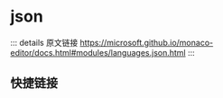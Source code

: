 # json

<backTop />
        
::: details 原文链接
https://microsoft.github.io/monaco-editor/docs.html#modules/languages.json.html
:::

## 快捷链接

<script setup>
    const data = [
  [
    { icon: "I", title:"ArrayASTNode", link: "/api/languages/json/ArrayASTNode.html" },
    { icon: "I", title:"BaseASTNode", link: "/api/languages/json/BaseASTNode.html" },
    { icon: "I", title:"BooleanASTNode", link: "/api/languages/json/BooleanASTNode.html" },
    { icon: "I", title:"DiagnosticsOptions", link: "/api/languages/json/DiagnosticsOptions.html" },
    { icon: "I", title:"IJSONWorker", link: "/api/languages/json/IJSONWorker.html" },
    { icon: "I", title:"JSONSchema", link: "/api/languages/json/JSONSchema.html" },
    { icon: "I", title:"JSONSchemaMap", link: "/api/languages/json/JSONSchemaMap.html" },
    { icon: "I", title:"LanguageServiceDefaults", link: "/api/languages/json/LanguageServiceDefaults.html" },
    { icon: "I", title:"MatchingSchema", link: "/api/languages/json/MatchingSchema.html" },
    { icon: "I", title:"ModeConfiguration", link: "/api/languages/json/ModeConfiguration.html" },
    { icon: "I", title:"NullASTNode", link: "/api/languages/json/NullASTNode.html" },
    { icon: "I", title:"NumberASTNode", link: "/api/languages/json/NumberASTNode.html" },
    { icon: "I", title:"ObjectASTNode", link: "/api/languages/json/ObjectASTNode.html" },
    { icon: "I", title:"PropertyASTNode", link: "/api/languages/json/PropertyASTNode.html" },
    { icon: "I", title:"StringASTNode", link: "/api/languages/json/StringASTNode.html" },
  ],
  [
    { icon: "T", title:"ASTNode", link: "/api/languages/json/ASTNode.html" },
    { icon: "T", title:"JSONDocument", link: "/api/languages/json/JSONDocument.html" },
    { icon: "T", title:"JSONSchemaRef", link: "/api/languages/json/JSONSchemaRef.html" },
    { icon: "T", title:"SeverityLevel", link: "/api/languages/json/SeverityLevel.html" },
  ],
  [{ icon: "V", title:"jsonDefaults", link: "/api/languages/json/jsonDefaults.html" }],
  [{ icon: "F", title:"getWorker", link: "/api/languages/json/getWorker.html" }],
];

</script>
<dataItems :data="data[0]" />
<dataItems :data="data[1]" />
<dataItems :data="data[2]" />